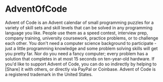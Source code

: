 # AdventOfCode
Advent of Code is an Advent calendar of small programming puzzles for a variety of skill sets and skill levels that can be solved in any programming language you like. People use them as a speed contest, interview prep, company training, university coursework, practice problems, or to challenge each other.  You don't need a computer science background to participate - just a little programming knowledge and some problem solving skills will get you pretty far. Nor do you need a fancy computer; every problem has a solution that completes in at most 15 seconds on ten-year-old hardware.  If you'd like to support Advent of Code, you can do so indirectly by helping to [Share] it with others, or directly via PayPal or Coinbase.  Advent of Code is a registered trademark in the United States.
